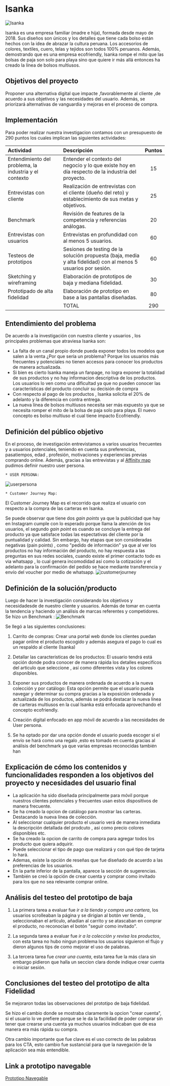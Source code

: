 # Isanka
![Isanka](https://i.ibb.co/BPhStdK/logo.jpg)

Isanka es una empresa familiar (madre e hija), formada desde mayo de 2018. Sus diseños son únicos y los detalles que tiene cada bolso están hechos con la idea de abrazar la cultura peruana. Los accesorios de colores, textiles, cuero, telas y tejidos son todos 100% peruanos. Además, demostrando que es una empresa ecofriendly, Isanka rompe el mito que las bolsas de paja son solo para playa sino que quiere ir más allá entonces ha creado la línea de bolsos multiusos.

## Objetivos del proyecto

Proponer una alternativa digital que impacte ,favorablemente al cliente ,de acuerdo a sus objetivos y las necesidades del usuario. Además, se priorizará alternativas de vanguardia y mejoras en el proceso de compra.

## Implementación

Para poder realizar nuestra investigacion contamos con un presupuesto de 290 puntos los cuales implican las siguientes actividades:

|Actividad|Descripción|Puntos|
|:----|:---|:---:|
|Entendimiento del problema, la industria y el contexto| Entender el contexto del negocio y lo que existe hoy en día respecto de la industria del proyecto. | 15 |
|Entrevistas con cliente|Realización de entrevistas con el cliente (dueño del reto) y establecimiento de sus metas y objetivos.|25|
|Benchmark| Revisión de features de la competencia y referencias análogas. | 20 |
|Entrevistas con usuarios| Entrevistas en profundidad con al menos 5 usuarios. | 60 |
|Testeos de prototipos| Sesiones de testing de la solución propuesta (baja, media y alta fidelidad) con al menos 5 usuarios por sesión. | 60 |
|Sketching y wireframing| Elaboración de prototipos de baja y mediana fidelidad. | 30 |
|Prototipado de alta fidelidad| Elaboración de prototipo en base a las pantallas diseñadas. | 80 |
|     | TOTAL | 290 |


## Entendimiento del problema

De acuerdo a la investigación con nuestra cliente y usuarios , los principales problemas que atraviesa Isanka son:
* La falta de un canal propio donde pueda exponer todos los modelos que salen a la venta ¿Por que sería un problema? Porque los usuarios más frecuentes y potenciales no tienen accesos para conocer los productos de manera actualizada.
* Si bien es cierto Isanka maneja un fanpage, no logra exponer la totalidad de sus productos y no hay informacion descriptiva de los productos. Los usuarios lo ven como una dificultad ya que no pueden conocer las características del producto  concluir su decisión de compra
* Con respecto al pago de los productos , Isanka solicita el 20% de adelanto y la diferencia en contra entrega.
* La nueva línea de bolsos multiusos necesita ser más expuesto ya que se necesita romper el mito de la bolsa de paja solo para playa. El nuevo concepto es bolso multiuso el cual tiene impacto Ecofriendly.

## Definición del público objetivo  

En el proceso, de investigación entrevistamos a varios usuarios frecuentes y a usuarios potenciales, teniendo en cuenta sus preferencias, pasatiempos, edad , profesión, motivaciones y experiencias previas comprando online. Además, gracias a las entrevistas y al [Affinity map](https://realtimeboard.com/app/board/o9J_kyTuyRA=/) pudimos definir nuestro user persona.

    * USER PERSONA:
![userpersona](https://i.ibb.co/0D7VM9Q/user-persona-imagen.jpg)

    * Customer Journey Map:
 El Customer Journey Map es el recorrido que realiza el usuario con respecto a la compra de las carteras en Isanka.

 Se puede observar que tiene dos *gain points* ya que la publicidad que hay en Instagram cumple con lo esperado porque llama la atención de los usuarios, el segundo *gain point* es cuando se concluye la entrega del producto ya que satisface todas las espectativas del cliente por la puntualidad y calidad.
 Sin embargo, hay etapas que son consideradas negativas (pain points) , como "pedido de información" ya que al ver los productos no hay información del producto, no hay respuesta
a las preguntas en sus redes sociales, cuando existe el primer contacto todo es via whatsapp , lo cual genera incomodidad así como la cotización y el adelanto para la confirmación del pedido se hace mediante transferencia y envío del voucher por medio de whatsapp.
![customerjourney](https://i.ibb.co/tP2vPn0/JOURNEY-MAP.jpg)

## Definición de la solución/producto   

Luego de hacer la investigación considerando los objetivos y necesidadesde de nuestro cliente y usuarios. Además de tomar en cuenta la tendencia y haciendo un análisis de marcas referentes y competidores. Se hizo un Benchmark : ![Benchmark](https://i.ibb.co/3N2jwHh/BENCH.jpg)  

Se llegó a las siguientes conclusiones:

1. Carrito de compras: Crear una portal web donde los clientes puedan pagar online el producto escogido y además asegura el pago lo cual es un respaldo al cliente (Isanka)

2. Detallar las caracteristicas de los productos: El usuario tendrá está opción donde podra conocer de manera rápida los detalles especifícos del articulo que seleccione , así como diferentes vista y los colores disponibles.

3. Exponer sus productos de manera ordenada de acuerdo a la nueva colección y por catálogo: Esta opción permite que el usuario pueda navegar y determinar su compra gracias a la exposición ordenada y actualizada de los productos, además se podrá destacar la nueva línea de carteras multiusos en la cual Isanka está enfocada aprovechando el concepto ecofriendly.

4. Creación digital enfocado en app móvil de acuerdo a las necesidades de User persona.

5. Se ha optado por dar una opción donde el usuario pueda escoger si el envío se hará como una regalo ,esto es tomado en cuenta gracias al análisis del benchmark ya que varias empresas reconocidas también han


## Explicación de cómo los contenidos y funcionalidades responden a los objetivos del proyecto y necesidades del usuario final

* La aplicación ha sido diseñada principalmente para móvil porque nuestros clientes potenciales y frecuentes usan estos dispositivos de manera frecuente.
* Se ha creado la opcion de catálogo para mostrar las carteras. Destacando la nueva línea de colección.
* Al seleccionar cualquier producto el usuario verá de manera inmediata la descripción detallada del prodcuto , asi como precio colores disponibles etc.
* Se ha creado la opcion de carrito de compra para agregar todos los producto que quiera adquirir.
* Puede seleccionar el tipo de pago que realizará y con qué tipo de tarjeta lo hará.
* Ademas, existe la opción de reseñas que fue diseñado de acuerdo a las preferencias de los usuarios.
* En la parte inferior de la pantalla, aparece la sección de sugerencias.
* También se creó la opción de crear cuenta y comprar como invitado para los que no sea relevante comprar online.

## Análisis del testeo del prototipo de baja

1. La primera tarea a evaluar fue *ir a la tienda y compra una cartera*, los usuarios scrolleaban la página y se dirigian al botón ver tienda , seleccionaban el artículo, añadían al carrito  y se atascaban en comprar el producto, no reconocían el botón "seguir como invitado".

2. La segunda tarea a evaluar fue *ir a la colección y revisa los productos*, con esta tarea no hubo ningun problema los usuarios siguieron el flujo y dieron algunos tips de como mejorar el uso de palabras.

3. La tercera tarea fue *crear una cuenta*, esta tarea fue la más clara sin embargo pidieron que halla un seccion clara donde indique crear cuenta o iniciar sesión.

## Conclusiones del testeo del prototipo de alta Fidelidad

Se mejoraron todas las observaciones del prototipo de baja fidelidad.

Se hizo el cambio donde se mostraba claramente la opcion "crear cuenta", si el usuario lo ve prefiere porque se le da la facilidad de poder comprar sin tener que crearse una cuenta ya muchos usuarios indicaban que de esa manera era más rápida su compra.

Otra cambio importante que fue clave es el uso correcto de las palabras para los CTA, esto cambio fue sustancial para que la navegación de la aplicación sea más entendible.


## Link a prototipo navegable

[Prototipo Navegable](https://www.figma.com/proto/znTCLbLpv2nbZn42xyAGCb/190210-Mobile-App-Alta-Fidelidad-Pulido?node-id=43%3A353&viewport=229%2C190%2C0.083032&scaling=scale-down)
